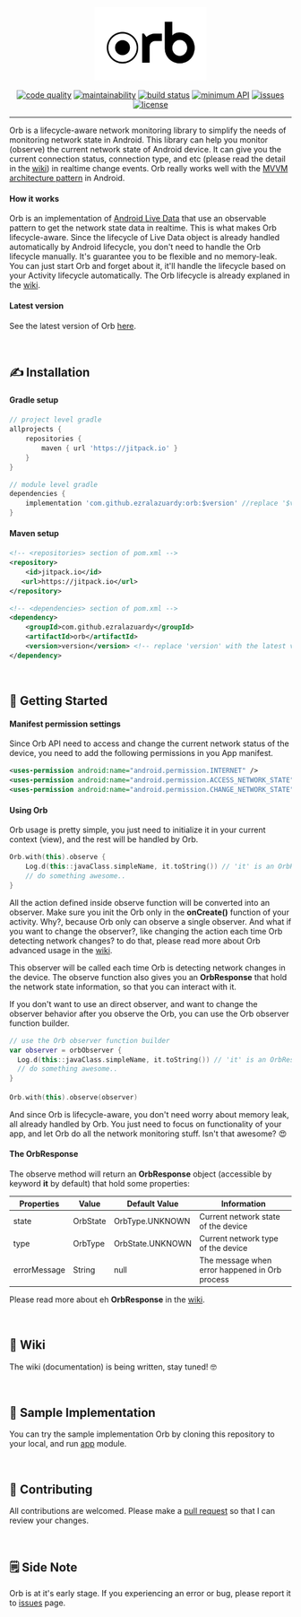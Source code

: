 <p align="center"><a href="https://ezralazuardy.com/orb" target="_blank" rel="noopener noreferrer"><img width="200" src="https://github.com/ezralazuardy/orb/blob/master/images/orb-logo.png" alt="orb logo"></a></p>

<p align="center">
  <a href="https://app.codacy.com/manual/ezralazuardy/orb?utm_source=github.com&utm_medium=referral&utm_content=ezralazuardy/orb&utm_campaign=Badge_Grade_Dashboard"><img src="https://api.codacy.com/project/badge/Grade/7506107b46da4faf84be2e8b555f75aa" alt="code quality" target="_blank" rel="noopener noreferrer"></a>
  <a href="https://codeclimate.com/github/ezralazuardy/orb/maintainability"><img src="https://api.codeclimate.com/v1/badges/3966ef5b3239786fc2b3/maintainability" alt="maintainability" target="_blank" rel="noopener noreferrer"></a>
  <a href="https://circleci.com/gh/ezralazuardy/orb"><img src="https://img.shields.io/circleci/build/github/ezralazuardy/orb" alt="build status" target="_blank" rel="noopener noreferrer"></a>
  <a href="https://android-arsenal.com/api?level=15#l15"><img src="https://img.shields.io/badge/API-16%2B-blue.svg?style=flat" alt="minimum API" target="_blank" rel="noopener noreferrer"></a>
  <a href="https://github.com/ezralazuardy/orb/issues"><img src="https://img.shields.io/github/issues/ezralazuardy/orb?color=yellow" alt="issues" target="_blank" rel="noopener noreferrer"></a>
  <a href="https://github.com/ezralazuardy/orb/blob/master/LICENSE"><img src="https://img.shields.io/github/license/ezralazuardy/orb" alt="license" target="_blank" rel="noopener noreferrer"></a>
</p>

---

Orb is a lifecycle-aware network monitoring library to simplify the needs of monitoring network state in Android. This library can help you monitor (observe) the current network state of Android device. It can give you the current connection status, connection type, and etc (please read the detail in the [wiki](#%EF%B8%8F-wiki)) in realtime change events. Orb really works well with the [MVVM architecture pattern](https://developer.android.com/jetpack/docs/guide#recommended-app-arch) in Android.

#### How it works
Orb is an implementation of [Android Live Data](https://developer.android.com/topic/libraries/architecture/livedata) that use an observable pattern to get the network state data in realtime. This is what makes Orb lifecycle-aware. Since the lifecycle of Live Data object is already handled automatically by Android lifecycle, you don't need to handle the Orb lifecycle manually. It's guarantee you to be flexible and no memory-leak. You can just start Orb and forget about it, it'll handle the lifecycle based on your Activity lifecycle automatically. The Orb lifecycle is already explaned in the [wiki](#%EF%B8%8F-wiki).


#### Latest version
See the latest version of Orb [here](https://github.com/ezralazuardy/orb/releases).

<br/>

## ✍️ Installation
#### Gradle setup
```gradle
// project level gradle
allprojects {
    repositories {
        maven { url 'https://jitpack.io' }
    }
}
```
```gradle
// module level gradle
dependencies {
    implementation 'com.github.ezralazuardy:orb:$version' //replace '$version' with the latest version of orb
}
```

#### Maven setup
```xml
<!-- <repositories> section of pom.xml -->
<repository>
    <id>jitpack.io</id>
   <url>https://jitpack.io</url>
</repository>
```
```xml
<!-- <dependencies> section of pom.xml -->
<dependency>
    <groupId>com.github.ezralazuardy</groupId>
    <artifactId>orb</artifactId>
    <version>version</version> <!-- replace 'version' with the latest version of orb -->
</dependency>
```

<br/>

## 🚀️ Getting Started
#### Manifest permission settings
Since Orb API need to access and change the current network status of the device, you need to add the following permissions in you App manifest.
```xml
<uses-permission android:name="android.permission.INTERNET" />
<uses-permission android:name="android.permission.ACCESS_NETWORK_STATE" />
<uses-permission android:name="android.permission.CHANGE_NETWORK_STATE" />
```

#### Using Orb
Orb usage is pretty simple, you just need to initialize it in your current context (view), and the rest will be handled by Orb.
```kotlin
Orb.with(this).observe {
    Log.d(this::javaClass.simpleName, it.toString()) // 'it' is an OrbResponse object
    // do something awesome..
}
```

All the action defined inside observe function will be converted into an observer. Make sure you init the Orb only in the **onCreate()** function of your activity. Why?, because Orb only can observe a single observer. And what if you want to change the observer?, like changing the action each time Orb detecting network changes? to do that, please read more about Orb advanced usage in the [wiki](#%EF%B8%8F-wiki).

This observer will be called each time Orb is detecting network changes in the device. The observe function also gives you an **OrbResponse** that hold the network state information, so that you can interact with it.

If you don't want to use an direct observer, and want to change the observer behavior after you observe the Orb, you can use the Orb observer function builder.
```kotlin
// use the Orb observer function builder
var observer = orbObserver {
  Log.d(this::javaClass.simpleName, it.toString()) // 'it' is an OrbResponse object
  // do something awesome..
}

Orb.with(this).observe(observer)
```

And since Orb is lifecycle-aware, you don't need worry about memory leak, all already handled by Orb. You just need to focus on functionality of your app, and let Orb do all the network monitoring stuff. Isn't that awesome? 😍️️

#### The OrbResponse
The observe method will return an **OrbResponse** object (accessible by keyword **it** by default) that hold some properties:

| Properties    | Value    | Default Value    | Information                                    |
| ------------- | -------- | ---------------- | ---------------------------------------------- |
| state         | OrbState | OrbType.UNKNOWN  | Current network state of the device            |
| type          | OrbType  | OrbState.UNKNOWN | Current network type of the device             |
| errorMessage  | String   | null             | The message when error happened in Orb process |

Please read more about eh **OrbResponse** in the [wiki](#%EF%B8%8F-wiki).

<br/>

## 📖️ Wiki
The wiki (documentation) is being written, stay tuned! 🤓️

<br/>

## 🤔️ Sample Implementation
You can try the sample implementation Orb by cloning this repository to your local, and run [app](https://github.com/ezralazuardy/orb/tree/master/app) module.

<br/>

## 👷️ Contributing
All contributions are welcomed. Please make a [pull request](https://github.com/ezralazuardy/orb/pulls) so that I can review your changes.

<br/>

## 🗒️ Side Note
Orb is at it's early stage. If you experiencing an error or bug, please report it to [issues](https://github.com/ezralazuardy/orb/issues) page.
